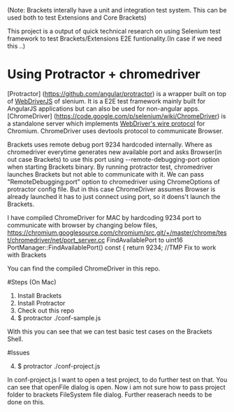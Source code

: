 (Note: Brackets interally have a unit and integration test system. This can be used both to test Extensions and Core Brackets)

This project is a output of quick technical research on using Selenium test framework to test Brackets/Extensions E2E funtionality.(In case if we need this ..) 

# Using Protractor + chromedriver 
[Protractor] (https://github.com/angular/protractor) is a wrapper built on top of [WebDriverJS](https://code.google.com/p/selenium/wiki/WebDriverJs) of slenium. It is a E2E test framework mainly built for AngularJS applications but can also be used for non-angular apps. [ChromeDriver] (https://code.google.com/p/selenium/wiki/ChromeDriver) is a standalone server which implements [WebDriver's wire protocol](https://code.google.com/p/selenium/wiki/JsonWireProtocol) for Chromium. ChromeDriver uses devtools protocol to communicate Browser.

Brackets uses remote debug port 9234 hardcoded internally. Where as chromedriver everytime generates new available port and asks Browser(in out case Brackets) to use this port using --remote-debugging-port option when starting Brackets binary. By running protractor test, chromedriver launches Brackets but not able to communicate with it. We can pass "RemoteDebugging:port" option to chromedriver using ChromeOptions of protractor config file. But in this case ChromeDriver assumes Browser is already launched it has to just connect using port, so it doens't launch the Brackets. 

I have compiled ChromeDriver for MAC by hardcoding 9234 port to communicate with browser by changing below files, 
   https://chromium.googlesource.com/chromium/src.git/+/master/chrome/test/chromedriver/net/port_server.cc
   FindAvailablePort to 
      uint16 PortManager::FindAvailablePort() const {
        return 9234; //TMP Fix to work with Brackets

You can find the compiled ChromeDriver in this repo.

#Steps (On Mac)
1. Install Brackets
2. Install Protractor 
3. Check out this repo
4. $ protractor ./conf-sample.js

With this you can see that we can test basic test cases on the Brackets Shell.

#Issues

4. $ protractor ./conf-project.js

In conf-project.js I want to open a test project, to do further test on that. You can see that openFile dialog is open. 
Now i am not sure how to pass project folder to brackets FileSystem file dialog. Further reaserach needs to be done on this.



